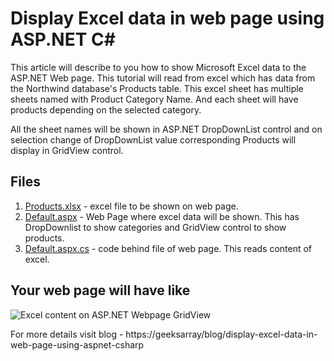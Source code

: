 # Display Excel data in web page using ASP.NET C#

This article will describe to you how to show Microsoft Excel data to the ASP.NET Web page. This tutorial will read from excel which has data from the Northwind database's Products table. This excel sheet has multiple sheets named with Product Category Name. And each sheet will have products depending on the selected category.

All the sheet names will be shown in ASP.NET DropDownList control and on selection change of DropDownList value corresponding Products will display in GridView control.

## Files

1. [Products.xlsx](https://github.com/geeksarray/display-excel-data-in-web-page-using-aspnet-csharp/blob/master/ReadFromExcel/ReadFromExcel/Products.xlsx) - excel file to be shown on web page.
1. [Default.aspx](https://github.com/geeksarray/display-excel-data-in-web-page-using-aspnet-csharp/blob/master/ReadFromExcel/ReadFromExcel/Default.aspx) - Web Page where excel data will be shown. This has DropDownlist to show categories and GridView control to show products.
1. [Default.aspx.cs](https://github.com/geeksarray/display-excel-data-in-web-page-using-aspnet-csharp/blob/master/ReadFromExcel/ReadFromExcel/Default.aspx.cs) - code behind file of web page. This reads content of excel.

## Your web page will have like
![Excel content on ASP.NET Webpage GridView](https://geeksarray.com/images/blog/ProductDetails.png)

For more details visit blog - https://geeksarray/blog/display-excel-data-in-web-page-using-aspnet-csharp
